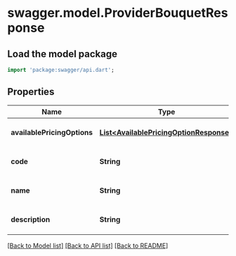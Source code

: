 # swagger.model.ProviderBouquetResponse

## Load the model package
```dart
import 'package:swagger/api.dart';
```

## Properties
Name | Type | Description | Notes
------------ | ------------- | ------------- | -------------
**availablePricingOptions** | [**List&lt;AvailablePricingOptionResponse&gt;**](AvailablePricingOptionResponse.md) |  | [optional] [default to []]
**code** | **String** |  | [optional] [default to null]
**name** | **String** |  | [optional] [default to null]
**description** | **String** |  | [optional] [default to null]

[[Back to Model list]](../README.md#documentation-for-models) [[Back to API list]](../README.md#documentation-for-api-endpoints) [[Back to README]](../README.md)

